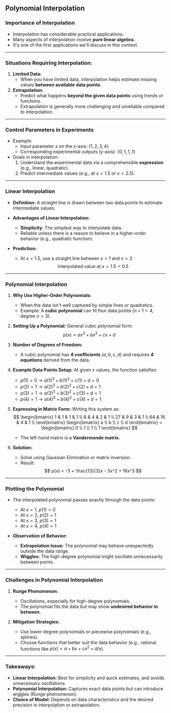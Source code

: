 ## Polynomial Interpolation

### Importance of Interpolation
- Interpolation has considerable practical applications.
- Many aspects of interpolation involve **pure linear algebra.**
- It's one of the first applications we'll discuss in this context.

---

### Situations Requiring Interpolation:
1. **Limited Data:**
   - When you have limited data, interpolation helps estimate missing values **between available data points**.
2. **Extrapolation:**
   - Predict what happens **beyond the given data points** using trends or functions.
   - Extrapolation is generally more challenging and unreliable compared to interpolation.

---

### Control Parameters in Experiments
- Example:
    - Input parameter $x$ on the x-axis: $\{1, 2, 3, 4\}$
    - Corresponding experimental outputs (y-axis): $\{0, 1, 1, 1\}$
- Goals in interpolation:
  1. Understand the experimental data via a comprehensible **expression** (e.g., linear, quadratic).
  2. Predict intermediate values (e.g., at $x = 1.5$ or $x = 2.5$).

---

### Linear Interpolation
- **Definition:**
  A straight line is drawn between two data points to estimate intermediate values.
  
- **Advantages of Linear Interpolation:**
  - **Simplicity**: The simplest way to interpolate data.
  - Reliable unless there is a reason to believe in a higher-order behavior (e.g., quadratic function).

- **Prediction:**
  - At $x = 1.5$, use a straight line between $x = 1$ and $x = 2$:
    $$
    \text{Interpolated value at } x = 1.5 = 0.5
    $$

---

### Polynomial Interpolation
1. **Why Use Higher-Order Polynomials:**
   - When the data isn't well captured by simple lines or quadratics.
   - Example: A **cubic polynomial** can fit four data points ($n+1 = 4, \text{degree } n = 3$).

2. **Setting Up a Polynomial:**
   General cubic polynomial form:
   $$
   p(x) = ax^3 + bx^2 + cx + d
   $$

3. **Number of Degrees of Freedom:**
   - A cubic polynomial has **4 coefficients** ($a, b, c, d$) and requires **4 equations** derived from the data.

4. **Example Data Points Setup:**
   At given $x$ values, the function satisfies:
   - $p(1) = 0 \rightarrow a(1)^3 + b(1)^2 + c(1) + d = 0$
   - $p(2) = 1 \rightarrow a(2)^3 + b(2)^2 + c(2) + d = 1$
   - $p(3) = 1 \rightarrow a(3)^3 + b(3)^2 + c(3) + d = 1$
   - $p(4) = 1 \rightarrow a(4)^3 + b(4)^2 + c(4) + d = 1$

5. **Expressing in Matrix Form:**
   Writing this system as:
   $$
   \begin{bmatrix}
   1 & 1 & 1 & 1 \\
   8 & 4 & 2 & 1 \\
   27 & 9 & 3 & 1 \\
   64 & 16 & 4 & 1 \\
   \end{bmatrix}
   \begin{bmatrix}
   a \\ b \\ c \\ d
   \end{bmatrix} =
   \begin{bmatrix}
   0 \\ 1 \\ 1 \\ 1
   \end{bmatrix}
   $$
   - The left-hand matrix is a **Vandermonde matrix.**

6. **Solution:**
   - Solve using Gaussian Elimination or matrix inversion.
   - Result:
     $$
     p(x) = -3 + \frac{13}{3}x - 3x^2 + 16x^3
     $$

---

### Plotting the Polynomial
- The interpolated polynomial passes exactly through the data points:
  - At $x = 1$, $p(1) = 0$
  - At $x = 2$, $p(2) = 1$
  - At $x = 3$, $p(3) = 1$
  - At $x = 4$, $p(4) = 1$
  
- **Observation of Behavior:**
  - **Extrapolation Issue:** The polynomial may behave unexpectedly outside the data range.
  - **Wiggles:** The high-degree polynomial might oscillate unnecessarily between points.

---

### Challenges in Polynomial Interpolation
1. **Runge Phenomenon:**
   - Oscillations, especially for high-degree polynomials.
   - The polynomial fits the data but may show **undesired behavior in between.**
   
2. **Mitigation Strategies:**
   - Use lower-degree polynomials or piecewise polynomials (e.g., splines).
   - Choose functions that better suit the data behavior (e.g., rational functions like $p(x) = a + bx + cx^2 + d/x$).

---

### Takeaways:
- **Linear Interpolation:** Best for simplicity and quick estimates, and avoids unnecessary oscillations.
- **Polynomial Interpolation:** Captures exact data points but can introduce wiggles (Runge phenomenon).
- **Choice of Model:** Depends on data characteristics and the desired precision in interpolation or extrapolation.